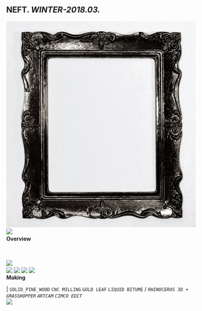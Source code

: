 
## NEFT. _WINTER-2018.03._
![NEFT](/100.jpg)<a href="https://ewwgene.github.io/NEFT/111.jpg"><img src="https://ewwgene.github.io/NEFT/111.jpg" height="100"></a> 
<br>
**Overview**

<br><br>
<a href="https://ewwgene.github.io/NEFT/Making/201.jpg"><img src="https://ewwgene.github.io/NEFT/Making/201.jpg" height="100"></a> <br><a href="https://ewwgene.github.io/NEFT/Making/303.jpg"><img src="https://ewwgene.github.io/NEFT/Making/303.jpg" height="100"></a> <a href="https://ewwgene.github.io/NEFT/Making/305.jpg"><img src="https://ewwgene.github.io/NEFT/Making/305.jpg" height="100"></a> <a href="https://ewwgene.github.io/NEFT/Making/307.jpg"><img src="https://ewwgene.github.io/NEFT/Making/307.jpg" height="100"></a> <a href="https://ewwgene.github.io/NEFT/Making/309.jpg"><img src="https://ewwgene.github.io/NEFT/Making/309.jpg" height="100"></a> <br>
**Making**

|
`SOLID_PINE_WOOD` `CNC MILLING` `GOLD LEAF` `LIQUID BITUME` 
/
_`RHINOCEROS 3D + GRASSHOPPER`_ _`ARTCAM`_ _`CIMCO EDIT`_ 
<br>
<a href="https://ewwgene.github.io/NEFT/300.jpg"><img src="https://ewwgene.github.io/NEFT/300.jpg" height="100"></a> 
<br>

